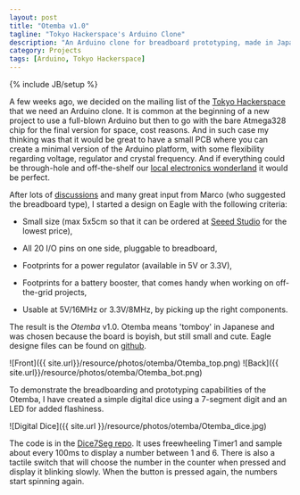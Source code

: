 ```yaml
---
layout: post
title: "Otemba v1.0"
tagline: "Tokyo Hackerspace's Arduino Clone"
description: "An Arduino clone for breadboard prototyping, made in Japan."
category: Projects
tags: [Arduino, Tokyo Hackerspace]
---
```

{% include JB/setup %}

A few weeks ago, we decided on the mailing list of the [Tokyo Hackerspace](http://www.tokyohackerspace.org) that we need an Arduino clone.
It is common at the beginning of a new project to use a full-blown Arduino but then to go with the bare Atmega328 chip for the final version for space, cost reasons.
And in such case my thinking was that it would be great to have a small PCB where you can create a minimal version of the Arduino platform, with some flexibility
regarding voltage, regulator and crystal frequency. And if everything could be through-hole and off-the-shelf our [local electronics wonderland](http://www.akizukidenshi.com/)
it would be perfect.

After lots of [discussions](https://groups.google.com/d/topic/tokyohackerspace/dlDaHFsToPs/discussion) and many great input from Marco (who suggested the breadboard type),
I started a design on Eagle with the following criteria:

* Small size (max 5x5cm so that it can be ordered at [Seeed Studio](http://www.seeedstudio.com/) for the lowest price),

* All 20 I/O pins on one side, pluggable to breadboard,

* Footprints for a power regulator (available in 5V or 3.3V),

* Footprints for a battery booster, that comes handy when working on off-the-grid projects,

* Usable at 5V/16MHz or 3.3V/8MHz, by picking up the right components.

The result is the _Otemba_ v1.0. Otemba means 'tomboy' in Japanese and was chosen because the board is boyish, but still small and cute. Eagle designe files can be found on [github](https://github.com/TokyoHackerspace/Otemba).

![Front]({{ site.url}}/resource/photos/otemba/Otemba_top.png)
![Back]({{ site.url}}/resource/photos/otemba/Otemba_bot.png)

To demonstrate the breadboarding and prototyping capabilities of the Otemba, I have created a simple digital dice using a 7-segment digit and an LED for added flashiness.

![Digital Dice]({{ site.url }}/resource/photos/otemba/Otemba_dice.jpg)

The code is in the [Dice7Seg repo](https://github.com/TokyoHackerspace/Dice7Seg). It uses freewheeling Timer1 and sample about every 100ms to display a number between 1 and 6. There is also a tactile switch that will choose the number in the counter when pressed and display it blinking slowly. When the button is pressed again, the numbers start spinning again.
